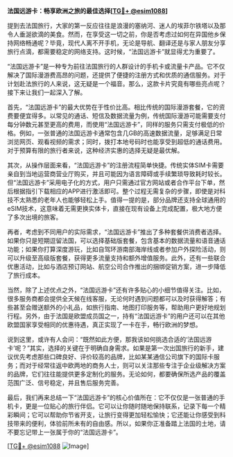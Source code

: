 **法国远游卡：畅享欧洲之旅的最佳选择[[TG💪+ @esim1088](https://t.me/s/esim1088)]**

提到去法国旅行，大家的第一反应往往是浪漫的塞纳河、迷人的埃菲尔铁塔以及那令人垂涎欲滴的美食。然而，在享受这一切之前，你是否考虑过如何在异国他乡保持网络畅通呢？毕竟，现代人离不开手机，无论是导航、翻译还是与家人朋友分享旅行点滴，都需要稳定的网络支持。这时候，“法国远游卡”就显得尤为重要了。

“法国远游卡”是一种专为前往法国旅行的人群设计的手机卡或流量卡产品。它不仅解决了国际漫游费高昂的问题，还提供了便捷的注册方式和优质的通信服务。对于计划赴法旅行的人来说，这无疑是一个福音。那么，这款卡片究竟有哪些亮点呢？接下来让我们一起深入了解。

首先，“法国远游卡”的最大优势在于性价比高。相比传统的国际漫游套餐，它的资费要便宜得多。以常见的通话、短信及数据流量为例，传统国际漫游可能需要支付每分钟数元甚至更高的费用，而使用“法国远游卡”，同样的服务只需支付极低的价格。例如，一张普通的法国远游卡通常包含几GB的高速数据流量，足够满足日常浏览网页、观看视频的需求；同时，拨打本地号码时也能享受到超低的通话费用。对于预算有限的旅行者来说，这种经济实惠的选择无疑是最优解。

其次，从操作层面来看，“法国远游卡”的注册流程简单快捷。传统实体SIM卡需要亲自到当地运营商营业厅购买，并且可能因为语言障碍或手续繁琐导致耗时较长。但“法国远游卡”采用电子化的方式，用户只需通过官方网站或者合作平台下单，然后根据指引下载相应的APP进行激活即可。整个过程无需复杂的步骤，即使是对科技不太熟悉的老年人也能够轻松上手。值得一提的是，部分品牌还支持全球通用的eSIM技术，这意味着无需更换实体卡，直接在现有设备上完成配置，极大地方便了多次出境的旅客。

再者，考虑到不同用户的实际需求，“法国远游卡”推出了多种套餐供消费者选择。如果你只是短期逗留法国，可以选择基础版套餐，包含基本的数据流量和语音通话功能；如果你打算深度游玩，比如自驾环游南部海岸线或者参加户外探险活动，则可以升级至高级版套餐，获得更多流量支持和额外增值服务。此外，还有一些联合优惠活动，比如与酒店预订网站、航空公司合作推出的捆绑促销方案，进一步降低了旅行成本。

当然，除了上述优点之外，“法国远游卡”还有许多贴心的小细节值得关注。比如，很多服务商都会提供全天候在线客服，无论何时遇到问题都可以及时获得解答；有些甚至会赠送额外的小礼品，如旅行指南、地图打印服务等，帮助用户更好地规划行程。另外，由于法国是欧盟成员国之一，持有“法国远游卡”的用户还可以在其他欧盟国家享受相同的优惠待遇，真正实现了一卡在手，畅行欧洲的梦想。

说到这里，或许有人会问：“既然如此方便，那我该如何挑选合适的‘法国远游卡’呢？”其实，选择的关键在于明确自身需求。如果是第一次出国旅行的新手，建议优先考虑那些口碑良好、评价较高的品牌，比如某某通信公司旗下的国际卡服务；而对于经常往返中欧两地的商务人士，则可以关注那些专注于企业级解决方案的品牌，它们往往能提供更多定制化的服务。无论如何，都要确保所选产品的覆盖范围广泛、信号稳定，并且售后服务完善。

最后，我们再来总结一下“法国远游卡”的核心价值所在：它不仅仅是一张普通的手机卡，更是一位贴心的旅行伴侣。它可以让你随时随地保持联系，记录下每一个精彩瞬间；它可以帮助你节省开支，让旅行变得更加轻松愉快；它还能让你感受到科技带来的便利，体验前所未有的自由感。所以，如果你正准备踏上法国的土地，请不要忘记带上一张属于你的“法国远游卡”。

[[TG💪+ @esim1088](https://t.me/s/esim1088) ![Image](https://i.postimg.cc/4NQfJmqS/Snipaste-2025-05-13-00-14-12.png)]